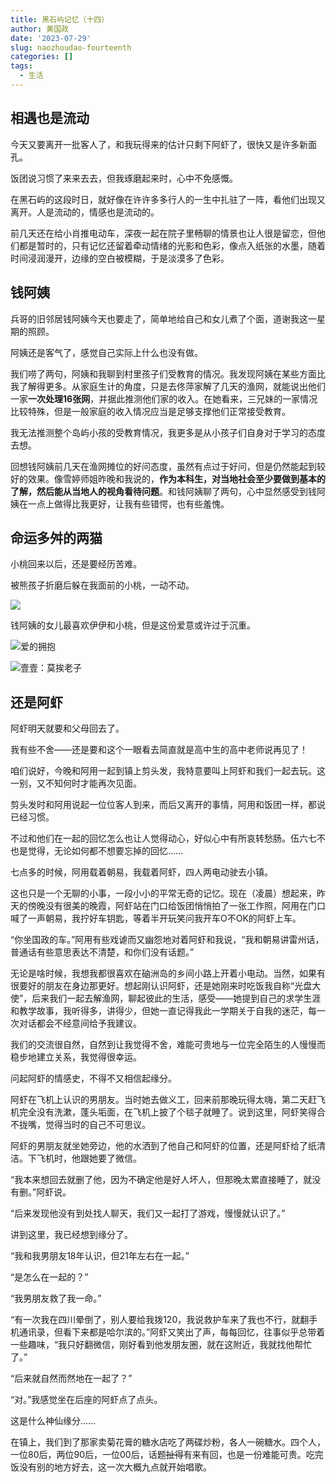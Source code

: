 ```yaml
---
title: 黑石屿记忆（十四）
author: 黄国政
date: '2023-07-29'
slug: naozhoudao-fourteenth
categories: []
tags:
  - 生活
---
```



<!--more-->

## 相遇也是流动

今天又要离开一批客人了，和我玩得来的估计只剩下阿虾了，很快又是许多新面孔。

饭团说习惯了来来去去，但我琢磨起来时，心中不免感慨。

在黑石屿的这段时日，就好像在许许多多行人的一生中扎驻了一阵，看他们出现又离开。人是流动的，情感也是流动的。

前几天还在给小肖推电动车，深夜一起在院子里畅聊的情景也让人很是留恋，但他们都是暂时的，只有记忆还留着牵动情绪的光影和色彩，像点入纸张的水墨，随着时间浸润漫开，边缘的空白被模糊，于是淡漠多了色彩。

## 钱阿姨

兵哥的旧邻居钱阿姨今天也要走了，简单地给自己和女儿煮了个面，道谢我这一星期的照顾。

阿姨还是客气了，感觉自己实际上什么也没有做。

我们唠了两句，阿姨和我聊到村里孩子们受教育的情况。我发现阿姨在某些方面比我了解得更多。从家庭生计的角度，只是去佟萍家解了几天的渔网，就能说出他们一家**一次处理16张网**，并据此推测他们家的收入。在她看来，三兄妹的一家情况比较特殊，但是一般家庭的收入情况应当是足够支撑他们正常接受教育。

我无法推测整个岛屿小孩的受教育情况，我更多是从小孩子们自身对于学习的态度去想。

回想钱阿姨前几天在渔网摊位的好问态度，虽然有点过于好问，但是仍然能起到较好的效果。像雪婷师姐昨晚和我说的，**作为本科生，对当地社会至少要做到基本的了解，然后能从当地人的视角看待问题**。和钱阿姨聊了两句，心中显然感受到钱阿姨在一点上做得比我更好，让我有些错愕，也有些羞愧。

## 命运多舛的两猫

小桃回来以后，还是要经历苦难。

被熊孩子折磨后躲在我面前的小桃，一动不动。

![](https://cdn.jsdelivr.net/gh/residualsun1/blog-static/images/2023/07/07-29-xiaotao.jpg)

钱阿姨的女儿最喜欢伊伊和小桃，但是这份爱意或许过于沉重。

![爱的拥抱](https://cdn.jsdelivr.net/gh/residualsun1/blog-static/images/2023/07/07-29-kelian-de-yiyi.jpg)

![壹壹：莫挨老子](https://cdn.jsdelivr.net/gh/residualsun1/blog-static/images/2023/07/07-29-kelian-de-yiyi2.jpg)


## 还是阿虾

阿虾明天就要和父母回去了。

我有些不舍——还是要和这个一眼看去简直就是高中生的高中老师说再见了！

咱们说好，今晚和阿用一起到镇上剪头发，我特意要叫上阿虾和我们一起去玩。这一别，又不知何时才能再次见面。

剪头发时和阿用说起一位位客人到来，而后又离开的事情，阿用和饭团一样，都说已经习惯。

不过和他们在一起的回忆怎么也让人觉得动心，好似心中有所哀转愁肠。伍六七不也是觉得，无论如何都不想要忘掉的回忆……

七点多的时候，阿用载着朝易，我载着阿虾，四人两电动驶去小镇。

这也只是一个无聊的小事，一段小小的平常无奇的记忆。现在（凌晨）想起来，昨天的傍晚没有很美的晚霞，阿虾站在门口给饭团悄悄拍了一张工作照，阿用在门口喊了一声朝易，我拧好车钥匙，等着半开玩笑问我开车O不OK的阿虾上车。

“你坐国政的车。”阿用有些戏谑而又幽怨地对着阿虾和我说，“我和朝易讲雷州话，普通话有些意思表达不清楚，和你们没有话题。”

无论是啥时候，我想我都很喜欢在硇洲岛的乡间小路上开着小电动。当然，如果有很要好的朋友在身边那更好。想起刚认识阿虾，还是她刚来时吃饭我自称“光盘大使”，后来我们一起去解渔网，聊起彼此的生活，感受——她提到自己的求学生涯和教学故事，我听得多，讲得少，但她一直记得我此一学期关于自我的迷茫，每一次对话都会不经意间给予我建议。

我们的交流很自然，自然到让我觉得不舍，难能可贵地与一位完全陌生的人慢慢而稳步地建立关系，我觉得很幸运。

问起阿虾的情感史，不得不又相信起缘分。

阿虾在飞机上认识的男朋友。当时她去做义工，回来前那晚玩得太嗨，第二天赶飞机完全没有洗漱，蓬头垢面，在飞机上披了个毯子就睡了。说到这里，阿虾笑得合不拢嘴，觉得当时的自己不可思议。

阿虾的男朋友就坐她旁边，他的水洒到了他自己和阿虾的位置，还是阿虾给了纸清洁。下飞机时，他跟她要了微信。

“我本来想回去就删了他，因为不确定他是好人坏人，但那晚太累直接睡了，就没有删。”阿虾说。

“后来发现他没有到处找人聊天，我们又一起打了游戏，慢慢就认识了。”

讲到这里，我已经想到缘分了。

“我和我男朋友18年认识，但21年左右在一起。”

“是怎么在一起的？”

“我男朋友救了我一命。”

“有一次我在四川晕倒了，别人要给我拨120，我说救护车来了我也不行，就翻手机通讯录，但看下来都是哈尔滨的。”阿虾又笑出了声，每每回忆，往事似乎总带着一些趣味，“我只好翻微信，刚好看到他发朋友圈，就在这附近，我就找他帮忙了。”

“后来就自然而然地在一起了？”

“对。”我感觉坐在后座的阿虾点了点头。

这是什么神仙缘分……

在镇上，我们到了那家卖菊花膏的糖水店吃了两碟炒粉，各人一碗糖水。四个人，一位80后，两位90后，一位00后，话题~~扯得~~有来有回，也是一份难能可贵。吃完饭没有别的地方好去，这一次大概九点就开始唱歌。